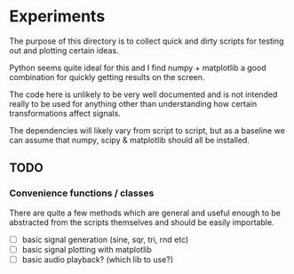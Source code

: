 # Experiments

The purpose of this directory is to collect quick and dirty scripts for testing out
and plotting certain ideas.

Python seems quite ideal for this and I find numpy + matplotlib a good combination
for quickly getting results on the screen.

The code here is unlikely to be very well documented and is not intended really
to be used for anything other than understanding how certain transformations affect signals.

The dependencies will likely vary from script to script, but as a baseline we can assume
that numpy, scipy & matplotlib should all be installed.

## TODO

### Convenience functions / classes ###

There are quite a few methods which are general and useful enough to be
abstracted from the scripts themselves and should be easily importable.

- [ ] basic signal generation (sine, sqr, tri, rnd etc)
- [ ] basic signal plotting with matplotlib
- [ ] basic audio playback? (which lib to use?)
